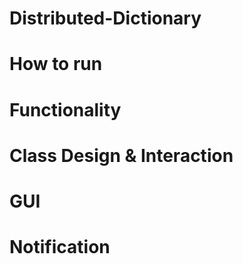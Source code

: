 # Distributed-Dictionary
# How to run
# Functionality
# Class Design & Interaction
# GUI
# Notification

